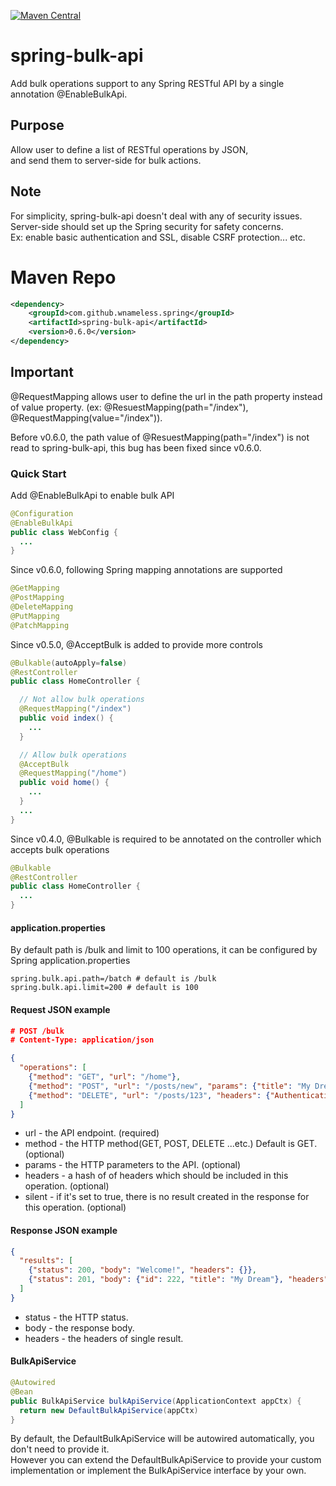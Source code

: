 [![Maven Central](https://maven-badges.herokuapp.com/maven-central/com.github.wnameless.spring/spring-bulk-api/badge.svg)](https://maven-badges.herokuapp.com/maven-central/com.github.wnameless.spring/spring-bulk-api)

spring-bulk-api
=============
Add bulk operations support to any Spring RESTful API by a single annotation @EnableBulkApi.

## Purpose
Allow user to define a list of RESTful operations by JSON,<br />
and send them to server-side for bulk actions.

## Note
For simplicity, spring-bulk-api doesn't deal with any of security issues.<br />
Server-side should set up the Spring security for safety concerns.<br />
Ex: enable basic authentication and SSL, disable CSRF protection... etc.

# Maven Repo
```xml
<dependency>
	<groupId>com.github.wnameless.spring</groupId>
	<artifactId>spring-bulk-api</artifactId>
	<version>0.6.0</version>
</dependency>
```

## Important
@RequestMapping allows user to define the url in the path property instead of value property. (ex: @ResuestMapping(path="/index"), @RequestMapping(value="/index")).

Before v0.6.0, the path value of @ResuestMapping(path="/index") is not read to spring-bulk-api, this bug has been fixed since v0.6.0.
### Quick Start

Add @EnableBulkApi to enable bulk API
```java
@Configuration
@EnableBulkApi
public class WebConfig {
  ...
}
```

Since v0.6.0, following Spring mapping annotations are supported
```java
@GetMapping
@PostMapping
@DeleteMapping
@PutMapping
@PatchMapping
```

Since v0.5.0, @AcceptBulk is added to provide more controls
```java
@Bulkable(autoApply=false)
@RestController
public class HomeController {

  // Not allow bulk operations
  @RequestMapping("/index")
  public void index() {
    ...
  }

  // Allow bulk operations
  @AcceptBulk
  @RequestMapping("/home")
  public void home() {
    ...
  }
  ...
}
```

Since v0.4.0, @Bulkable is required to be annotated on the controller which accepts bulk operations
```java
@Bulkable
@RestController
public class HomeController {
  ...
}
```

#### application.properties
By default path is /bulk and limit to 100 operations, it can be configured by Spring application.properties
```properties
spring.bulk.api.path=/batch # default is /bulk
spring.bulk.api.limit=200 # default is 100
```

#### Request JSON example
```json
# POST /bulk
# Content-Type: application/json

{
  "operations": [
    {"method": "GET", "url": "/home"},
    {"method": "POST", "url": "/posts/new", "params": {"title": "My Dream"}},
    {"method": "DELETE", "url": "/posts/123", "headers": {"Authentication": "Basic ..."}}
  ]
}

```
+ url - the API endpoint. (required)
+ method - the HTTP method(GET, POST, DELETE ...etc.) Default is GET. (optional)
+ params - the HTTP parameters to the API. (optional)
+ headers - a hash of of headers which should be included in this operation. (optional)
+ silent - if it's set to true, there is no result created in the response for this operation. (optional)

#### Response JSON example
```json
{
  "results": [
    {"status": 200, "body": "Welcome!", "headers": {}},
    {"status": 201, "body": {"id": 222, "title": "My Dream"}, "headers": {}}
  ]
}
```
+ status - the HTTP status.
+ body - the response body.
+ headers - the headers of single result.

#### BulkApiService
```java
@Autowired
@Bean
public BulkApiService bulkApiService(ApplicationContext appCtx) {
  return new DefaultBulkApiService(appCtx)
}
```
By default, the DefaultBulkApiService will be autowired automatically, you don't need to provide it.<br/>
However you can extend the DefaultBulkApiService to provide your custom implementation or implement the BulkApiService interface by your own.
